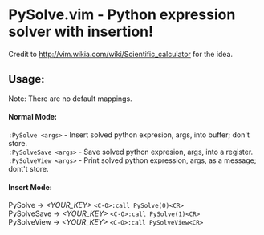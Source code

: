 # PySolve.vim - Python expression solver with insertion!

Credit to http://vim.wikia.com/wiki/Scientific_calculator for the idea.

## Usage:
Note: There are no default mappings.

#### Normal Mode:
`:PySolve <args>` - Insert solved python expresion, args, into buffer; don't store.<br>
`:PySolveSave <args>` - Save solved python expresion, args, into a register.<br>
`:PySolveView <args>` - Print solved python expression, args, as a message; dont't store.

#### Insert Mode:
PySolve → *<YOUR_KEY>* `<C-O>:call PySolve(0)<CR>`<br>
PySolveSave → *<YOUR_KEY>* `<C-O>:call PySolve(1)<CR>`<br>
PySolveView → *<YOUR_KEY>* `<C-O>:call PySolveView<CR>`<br>
